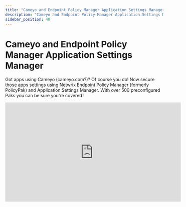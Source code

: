 ```yaml
---
title: "Cameyo and Endpoint Policy Manager Application Settings Manager"
description: "Cameyo and Endpoint Policy Manager Application Settings Manager"
sidebar_position: 40
---
```


# Cameyo and Endpoint Policy Manager Application Settings Manager

Got apps using Cameyo (cameyo.com?)? Of course you do! Now secure those apps settings using Netwrix
Endpoint Policy Manager (formerly PolicyPak) and Application Settings Manager. With over 500
preconfigured Paks you can be sure you're covered !

<iframe width="560" height="315" src="https://www.youtube.com/embed/Mtzg6tUs7GQ" title="Cameyo and Endpoint Policy Manager Application Settings Manager" frameborder="0" allow="accelerometer; autoplay; clipboard-write; encrypted-media; gyroscope; picture-in-picture; web-share" referrerpolicy="strict-origin-when-cross-origin" allowfullscreen="1"></iframe>
